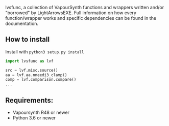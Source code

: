 lvsfunc, a collection of VapourSynth functions and wrappers written and/or
"borrowed" by LightArrowsEXE. Full information on how every function/wrapper
works and specific dependencies can be found in the documentation.

## How to install

Install with `python3 setup.py install`


```py
import lvsfunc as lvf

src = lvf.misc.source()
aa = lvf.aa.nneedi3_clamp()
comp = lvf.comparison.compare()
...
```

## Requirements:

- Vapoursynth R48 or newer
- Python 3.6 or newer
